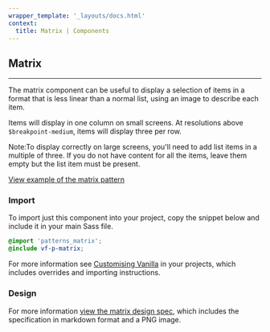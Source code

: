 ```yaml
---
wrapper_template: '_layouts/docs.html'
context:
  title: Matrix | Components
---
```


## Matrix

<hr>

The matrix component can be useful to display a selection of items in a format that is less linear than a normal list, using an image to describe each item.

Items will display in one column on small screens. At resolutions above `$breakpoint-medium`, items will display three per row.

<div class="p-notification--information">
  <p class="p-notification__response">
    <span class="p-notification__status">Note:</span>To display correctly on large screens, you'll need to add list items in a multiple of three. If you do not have content for all the items, leave them empty but the list item must be present.
  </p>
</div>

<div class="embedded-example"><a href="/docs/examples/patterns/matrix/" class="js-example">
View example of the matrix pattern
</a></div>

### Import

To import just this component into your project, copy the snippet below and include it in your main Sass file.

```scss
@import 'patterns_matrix';
@include vf-p-matrix;
```

For more information see [Customising Vanilla](/docs/customising-vanilla/) in your projects, which includes overrides and importing instructions.

### Design

For more information [view the matrix design spec](https://github.com/ubuntudesign/vanilla-design/tree/master/Matrix), which includes the specification in markdown format and a PNG image.
